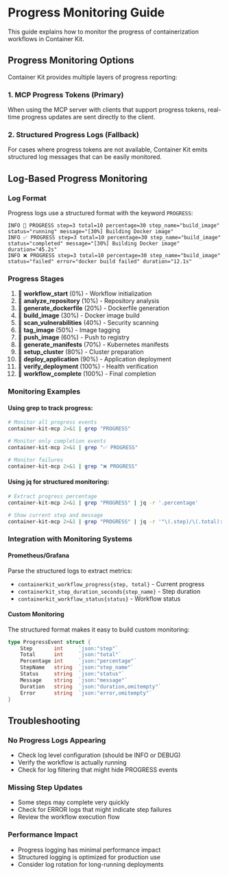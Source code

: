 # Progress Monitoring Guide

This guide explains how to monitor the progress of containerization workflows in Container Kit.

## Progress Monitoring Options

Container Kit provides multiple layers of progress reporting:

### 1. MCP Progress Tokens (Primary)
When using the MCP server with clients that support progress tokens, real-time progress updates are sent directly to the client.

### 2. Structured Progress Logs (Fallback)
For cases where progress tokens are not available, Container Kit emits structured log messages that can be easily monitored.

## Log-Based Progress Monitoring

### Log Format
Progress logs use a structured format with the keyword `PROGRESS`:

```
INFO 🔄 PROGRESS step=3 total=10 percentage=30 step_name="build_image" status="running" message="[30%] Building Docker image"
INFO ✅ PROGRESS step=3 total=10 percentage=30 step_name="build_image" status="completed" message="[30%] Building Docker image" duration="45.2s"
INFO ❌ PROGRESS step=3 total=10 percentage=30 step_name="build_image" status="failed" error="docker build failed" duration="12.1s"
```

### Progress Stages
1. 🚀 **workflow_start** (0%) - Workflow initialization
2. 🔄 **analyze_repository** (10%) - Repository analysis
3. 🔄 **generate_dockerfile** (20%) - Dockerfile generation
4. 🔄 **build_image** (30%) - Docker image build
5. 🔄 **scan_vulnerabilities** (40%) - Security scanning
6. 🔄 **tag_image** (50%) - Image tagging
7. 🔄 **push_image** (60%) - Push to registry
8. 🔄 **generate_manifests** (70%) - Kubernetes manifests
9. 🔄 **setup_cluster** (80%) - Cluster preparation
10. 🔄 **deploy_application** (90%) - Application deployment
11. 🔄 **verify_deployment** (100%) - Health verification
12. 🎉 **workflow_complete** (100%) - Final completion

### Monitoring Examples

#### Using grep to track progress:
```bash
# Monitor all progress events
container-kit-mcp 2>&1 | grep "PROGRESS"

# Monitor only completion events
container-kit-mcp 2>&1 | grep "✅ PROGRESS"

# Monitor failures
container-kit-mcp 2>&1 | grep "❌ PROGRESS"
```

#### Using jq for structured monitoring:
```bash
# Extract progress percentage
container-kit-mcp 2>&1 | grep "PROGRESS" | jq -r '.percentage'

# Show current step and message
container-kit-mcp 2>&1 | grep "PROGRESS" | jq -r '"\(.step)/\(.total): \(.message)"'
```

### Integration with Monitoring Systems

#### Prometheus/Grafana
Parse the structured logs to extract metrics:
- `containerkit_workflow_progress{step, total}` - Current progress
- `containerkit_step_duration_seconds{step_name}` - Step duration
- `containerkit_workflow_status{status}` - Workflow status

#### Custom Monitoring
The structured format makes it easy to build custom monitoring:

```go
type ProgressEvent struct {
    Step       int     `json:"step"`
    Total      int     `json:"total"`
    Percentage int     `json:"percentage"`
    StepName   string  `json:"step_name"`
    Status     string  `json:"status"`
    Message    string  `json:"message"`
    Duration   string  `json:"duration,omitempty"`
    Error      string  `json:"error,omitempty"`
}
```

## Troubleshooting

### No Progress Logs Appearing
- Check log level configuration (should be INFO or DEBUG)
- Verify the workflow is actually running
- Check for log filtering that might hide PROGRESS events

### Missing Step Updates
- Some steps may complete very quickly
- Check for ERROR logs that might indicate step failures
- Review the workflow execution flow

### Performance Impact
- Progress logging has minimal performance impact
- Structured logging is optimized for production use
- Consider log rotation for long-running deployments
